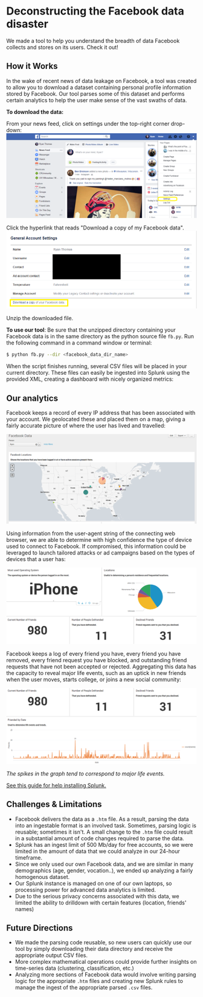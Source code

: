 # Deconstructing the Facebook data disaster

We made a tool to help you understand the breadth of data Facebook collects and stores on its users. Check it out!

## How it Works

In the wake of recent news of data leakage on Facebook, a tool was created to allow you to download a dataset containing
personal profile information stored by Facebook. Our tool parses some of this dataset and performs certain analytics to help
the user make sense of the vast swaths of data.

**To download the data:**

From your news feed, click on settings under the top-right corner drop-down:
![Picture of the drop-down](https://github.com/runt1me/hackpsu-2018/raw/master/pics/fb_data_one.png "Step One")

Click the hyperlink that reads "Download a copy of my Facebook data".
![The hyperlink](https://github.com/runt1me/hackpsu-2018/raw/master/pics/fb_data_two.png "Step Two")

Unzip the downloaded file. 

**To use our tool**:
Be sure that the unzipped directory containing your Facebook data is in the same directory as the python source file `fb.py`.
Run the following command in a command window or terminal:

```bash
$ python fb.py --dir <facebook_data_dir_name>
```

When the script finishes running, several CSV files will be placed in your current directory.
These files can easily be ingested into Splunk using the provided XML, creating a dashboard with nicely organized metrics:

## Our analytics

Facebook keeps a record of every IP address that has been associated with your account. We geolocated these and placed them on a map,
giving a fairly accurate picture of where the user has lived and travelled:

![A map of where you have been](https://github.com/runt1me/hackpsu-2018/raw/master/pics/Facebook_Data_Map.png "Your IP addresses on a map")

Using information from the user-agent string of the connecting web browser, we are able to determine with high confidence the
type of device used to connect to Facebook. If compromised, this information could be leveraged to launch tailored attacks or
ad campaigns based on the types of devices that a user has:

![Primary device and friend info](https://github.com/runt1me/hackpsu-2018/raw/master/pics/Facebook_Data_Data.png "OS, friend info")

Facebook keeps a log of every friend you have, every friend you have removed, every friend request you have blocked,
and outstanding friend requests that have not been accepted or rejected. Aggregating this data has the capacity to reveal major life
events, such as an uptick in new friends when the user moves, starts college, or joins a new social community:

![Friend Graph](https://github.com/runt1me/hackpsu-2018/raw/master/pics/Facebook_Data_Metrics.png "friend info")

*The spikes in the graph tend to correspond to major life events.*

[See this guide for help installing Splunk.](http://docs.splunk.com/Documentation/Splunk/7.0.3/Installation/InstallonLinux)

## Challenges & Limitations

+ Facebook delivers the data as a `.htm` file. As a result, parsing the data into an ingestable format is an involved task. Sometimes, parsing logic is reusable; sometimes it isn't. A small change to the `.htm` file could result in a substantial amount of code changes required to parse the data.
+ Splunk has an ingest limit of 500 Mb/day for free accounts, so we were limited in the amount of data that we could analyze in our 24-hour timeframe.
+ Since we only used our own Facebook data, and we are similar in many demographics (age, gender, vocation..), we ended up analyzing a fairly homogenous dataset.
+ Our Splunk instance is managed on one of our own laptops, so processing power for advanced data analytics is limited.
+ Due to the serious privacy concerns associated with this data, we limited the ability to drilldown with certain features (location, friends' names)

## Future Directions

+ We made the parsing code reusable, so new users can quickly use our tool by simply downloading their data directory and receive the appropriate output CSV files.
+ More complex mathematical operations could provide further insights on time-series data (clustering, classification, etc.)
+ Analyzing more sections of Facebook data would involve writing parsing logic for the appropriate `.htm` files and creating new Splunk rules to manage the ingest of the appropriate parsed `.csv` files.
